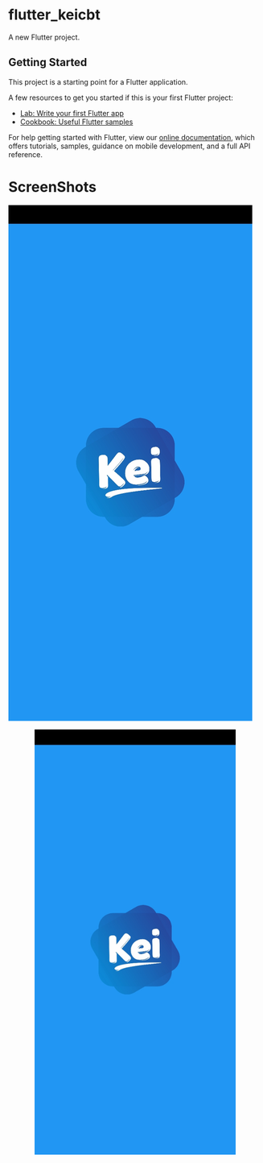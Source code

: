 # flutter_keicbt

A new Flutter project.

## Getting Started

This project is a starting point for a Flutter application.

A few resources to get you started if this is your first Flutter project:

- [Lab: Write your first Flutter app](https://flutter.dev/docs/get-started/codelab)
- [Cookbook: Useful Flutter samples](https://flutter.dev/docs/cookbook)

For help getting started with Flutter, view our
[online documentation](https://flutter.dev/docs), which offers tutorials,
samples, guidance on mobile development, and a full API reference.
# ScreenShots
![Alt text](/screenshots/1.jpg?raw=true "SplashScreen")
<div align="center">
    <img src="/screenshots/1.jpg" width="400px"</img> 
</div>